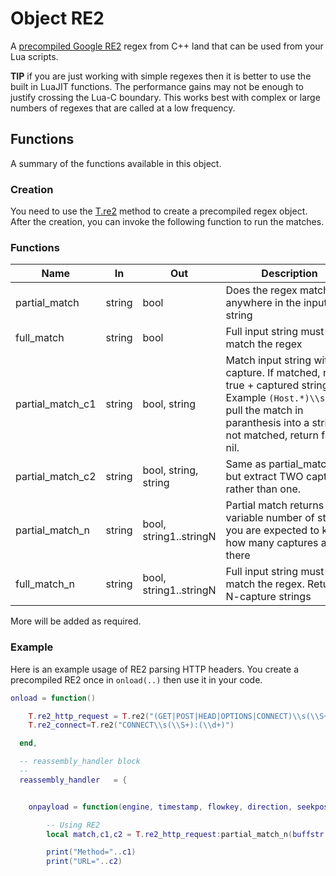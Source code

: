 # Object RE2

A [precompiled Google RE2](https://github.com/google/re2) regex from C++ land that can be used from your Lua scripts.

**TIP** if you are just working with simple regexes then it is better to use the built in LuaJIT functions. The performance gains may not be enough to justify crossing the Lua-C boundary. This works best with complex or large numbers of regexes that are called at a low frequency.

## Functions

A summary of the functions available in this object.

### Creation

You need to use the [T.re2](/docs/lua/TOP-LEVEL-LUA-OBJECT/object-global#functiontre2 ) method to create a precompiled regex object. After the creation, you can invoke the following function to run the matches.

### Functions

| Name             | In     | Out                    | Description                                                                                                                                                                                   |
| ---------------- | ------ | ---------------------- | --------------------------------------------------------------------------------------------------------------------------------------------------------------------------------------------- |
| partial_match    | string | bool                   | Does the regex match anywhere in the input string                                                                                                                                             |
| full_match       | string | bool                   | Full input string must match the regex                                                                                                                                                        |
| partial_match_c1 | string | bool, string           | Match input string with 1 capture. If matched, return true + captured string<br/>Example `(Host.*)\\s*:` will pull the match in paranthesis into a string. If not matched, return false, nil. |
| partial_match_c2 | string | bool, string, string   | Same as partial_match_c1 but extract TWO captures rather than one.                                                                                                                            |
| partial_match_n  | string | bool, string1..stringN | Partial match returns variable number of strings, you are expected to know how many captures are there                                                                                        |
| full_match_n     | string | bool, string1..stringN | Full input string must match the regex. Returns N-capture strings                                                                                                                             |

More will be added as required.

### Example

Here is an example usage of RE2 parsing HTTP headers. You create a precompiled RE2 once in `onload(..)` then use it in your code.

```lua
onload = function()

    T.re2_http_request = T.re2("(GET|POST|HEAD|OPTIONS|CONNECT)\\s(\\S+)\\sHTTP/\\d\\.\\d")
    T.re2_connect=T.re2("CONNECT\\s(\\S+):(\\d+)")

  end,

  -- reassembly_handler block
  -- 
  reassembly_handler   = {


    onpayload = function(engine, timestamp, flowkey, direction, seekpos, buffer) 

        -- Using RE2 
        local match,c1,c2 = T.re2_http_request:partial_match_n(buffstr:tostring())

        print("Method="..c1)
        print("URL="..c2)
```
